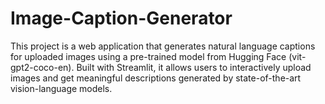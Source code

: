 # Image-Caption-Generator
This project is a web application that generates natural language captions for uploaded images using a pre-trained model from Hugging Face (vit-gpt2-coco-en). Built with Streamlit, it allows users to interactively upload images and get meaningful descriptions generated by state-of-the-art vision-language models. 
